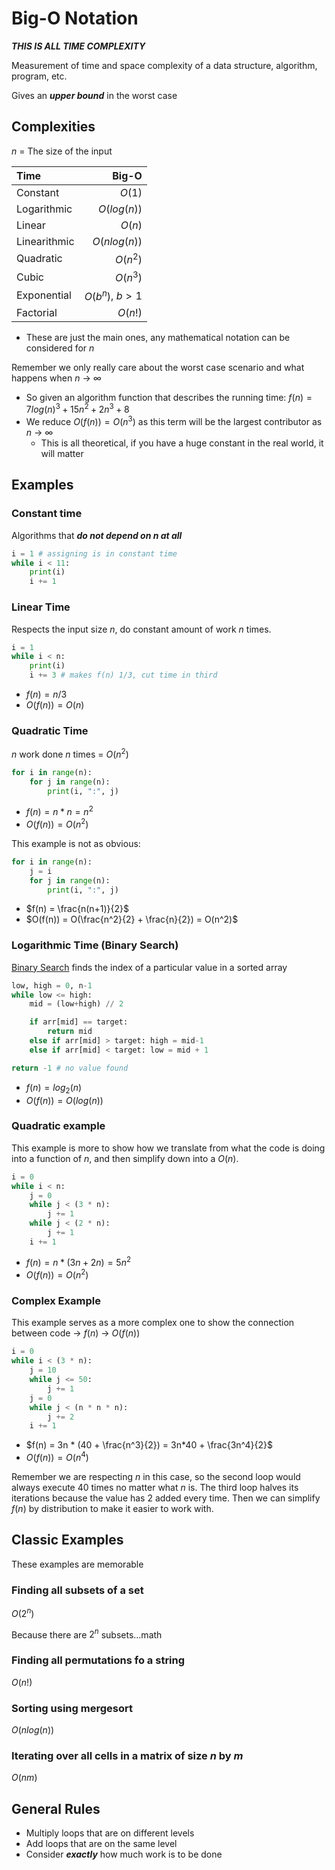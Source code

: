 # Big-O Notation

___THIS IS ALL TIME COMPLEXITY___

Measurement of time and space complexity of a data structure, algorithm, program, etc.

Gives an ___upper bound___ in the worst case

## Complexities

$n$ = The size of the input

| Time              | Big-O           |
| :---------------- | --------------: |
| Constant          | $O(1)$          |
| Logarithmic       | $O(log(n))$     |
| Linear            | $O(n)$          |
| Linearithmic      | $O(nlog(n))$    |
| Quadratic         | $O(n^2)$        |
| Cubic             | $O(n^3)$        |
| Exponential       | $O(b^n)$, $b>1$ |
| Factorial         | $O(n!)$         |

* These are just the main ones, any mathematical notation can be considered for $n$

Remember we only really care about the worst case scenario and what happens when $n$ -> $\infty$

* So given an algorithm function that describes the running time: $f(n) = 7log(n)^3 + 15n^2 + 2n^3 + 8$
* We reduce $O(f(n)) = O(n^3)$ as this term will be the largest contributor as $n$ -> $\infty$
  * This is all theoretical, if you have a huge constant in the real world, it will matter

## Examples

### Constant time

Algorithms that ___do not depend on $n$ at all___

```python
i = 1 # assigning is in constant time
while i < 11:
    print(i)
    i += 1
```

### Linear Time

Respects the input size $n$, do constant amount of work $n$ times.

```python
i = 1
while i < n:
    print(i)
    i += 3 # makes f(n) 1/3, cut time in third
```

* $f(n) = n/3$
* $O(f(n)) = O(n)$

### Quadratic Time

$n$ work done $n$ times = $O(n^2)$

```python
for i in range(n):
    for j in range(n):
        print(i, ":", j)
```

* $f(n) = n * n = n^2$
* $O(f(n)) = O(n^2)$

This example is not as obvious:

```python
for i in range(n):
    j = i
    for j in range(n):
        print(i, ":", j)
```

* $f(n) = \frac{n(n+1)}{2}$
* $O(f(n)) = O(\frac{n^2}{2} + \frac{n}{2}) = O(n^2)$

### Logarithmic Time (Binary Search)

[Binary Search](/algorithms/binarySearch/BinarySearch.md) finds the index of a particular value in a sorted array

```python
low, high = 0, n-1
while low <= high:
    mid = (low+high) // 2

    if arr[mid] == target:
        return mid
    else if arr[mid] > target: high = mid-1
    else if arr[mid] < target: low = mid + 1

return -1 # no value found
```

* $f(n) = log_2(n)$
* $O(f(n)) = O(log(n))$

### Quadratic example

This example is more to show how we translate from what the code is doing into a function of $n$, and then simplify down into a $O(n)$.

```python
i = 0
while i < n:
    j = 0
    while j < (3 * n):
        j += 1
    while j < (2 * n):
        j += 1
    i += 1
```

* $f(n) = n * (3n + 2n) = 5n^2$
* $O(f(n)) = O(n^2)$

### Complex Example

This example serves as a more complex one to show the connection between code -> $f(n)$ -> $O(f(n))$

```python
i = 0
while i < (3 * n):
    j = 10
    while j <= 50:
        j += 1
    j = 0
    while j < (n * n * n):
        j += 2
    i += 1
```

* $f(n) = 3n * (40 + \frac{n^3}{2}) = 3n*40 + \frac{3n^4}{2}$
* $O(f(n)) = O(n^4)$

Remember we are respecting $n$ in this case, so the second loop would always execute 40 times no matter what $n$ is. The third loop halves its iterations because the value has 2 added every time. Then we can simplify $f(n)$ by distribution to make it easier to work with.

## Classic Examples

These examples are memorable

### Finding all subsets of a set

$O(2^n)$

Because there are $2^n$ subsets...math

### Finding all permutations fo a string

$O(n!)$

### Sorting using mergesort

$O(nlog(n))$

### Iterating over all cells in a matrix of size $n$ by $m$

$O(nm)$

## General Rules

* Multiply loops that are on different levels
* Add loops that are on the same level
* Consider ___exactly___ how much work is to be done

